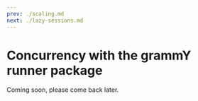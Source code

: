 ```yaml
---
prev: ./scaling.md
next: ./lazy-sessions.md
---
```


# Concurrency with the grammY runner package

Coming soon, please come back later.
